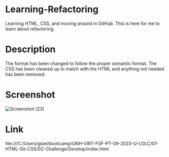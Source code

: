 # Learning-Refactoring
Learning HTML, CSS, and moving around in GitHub. This is here for me to learn about refactoring.

# Description
The format has been changed to follow the proper semantic format. The CSS has been cleaned up to match with the HTML and anything not needed has been removed.

# Screenshot
![Screenshot (23)](https://github.com/PotionSela/Learning-Refactoring/assets/143529855/d5a82909-54f6-4ab5-811d-0be357d62658)

# Link
file:///C:/Users/gisel/bootcamp/UNH-VIRT-FSF-PT-09-2023-U-LOLC/01-HTML-Git-CSS/02-Challenge/Develop/index.html 
